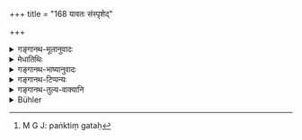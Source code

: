 +++
title = "168 यावतः संस्पृशेद्"

+++

<details><summary>गङ्गानथ-मूलानुवादः</summary>

As many Brāhmaṇas the officiator at the sacrifices performed by Śūdras may happen to touch with his limbs,—the reward relating to charity in connection with the gift to so many Brāhmaṇas fails to accrue to the giver.—(178)
</details>

<details><summary>मेधातिथिः</summary>

**यावतो** **ब्राह्मणान्** स्पृशत्य् **अङ्गैः** पङ्क्तिगतः[^३०८] । अत्राप्य् अङ्गस्य स्पर्शनं न विवक्षितम्, किं तर्हि, पूर्ववत् तद्देशसंनिधिः । **पौर्तिकं फलम् ।** पूर्ते भवं **पौर्तिकम्** । बहिर्वेदिदानाद् यत् फलं तत् **पौर्तिकम्** ॥ ३.१६८ ॥


[^३०८]:
     M G J: paṅktiṃ gataḥ
</details>

<details><summary>गङ्गानथ-भाष्यानुवादः</summary>

As many Brāhmaṇas he may happen to touch with his limbs,—when he happens to enter the same line with them;—here also the actual touching of the body is not meant; mere presence at the place is meant.

‘*Reward relating to charity*’—*i.e*., the rewards that follow from gifts made outside the ‘sacrificial altar.—(178)
</details>

<details><summary>गङ्गानथ-टिप्पन्यः</summary>

‘*Paurtikam*’—‘Rewards that follow from gifts made outside the
sacrificial altar’ (Medhātithi and Govindarāja);—‘the gift of food at a
Śrāddha’ (Kullūka and Rāghavānanda).

This verse is quoted in *Aparārka*, (p. 454);—and in *Hemādri* (Śrāddha,
p. 498).
</details>

<details><summary>गङ्गानथ-तुल्य-वाक्यानि</summary>

*Viṣṇu* (82.14).—‘Those who sacrifice for the Śūdra (should be
avoided).’

*Bṛhad-Yama-Smṛti* (35, 37, 38).—‘The ill-visaged, the eunuch, the
heretic, the decrier of the Veda, the sophist, the sacrificer for the
Śūdra, and those who sacrifice for improper persons,—these should be
avoided with great care at the Śrāddha.’
</details>

<details><summary>Bühler</summary>

178	The giver (of a Sraddha) loses the reward, due for such a non-sacrificial gift, for as many Brahmanas as a (guest) who sacrifices for Sudras may touch (during the meal) with his limbs.
</details>
